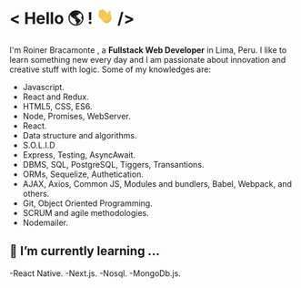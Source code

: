# < Hello 🌎 ! <img src= "/img/wave.gif" width="30px"/> />

I'm Roiner Bracamonte , a **Fullstack Web Developer** in Lima, Peru. I like to learn something new every day and I am passionate about innovation and creative stuff with logic. Some of my knowledges are:

- Javascript.
- React and Redux.
- HTML5, CSS, ES6.
- Node, Promises, WebServer.
- React.
- Data structure and algorithms.
- S.O.L.I.D
- Express, Testing, AsyncAwait.
- DBMS, SQL, PostgreSQL, Tiggers, Transantions.
- ORMs, Sequelize, Authetication.
- AJAX, Axios, Common JS, Modules and bundlers, Babel, Webpack, and others.
- Git, Object Oriented Programming.
- SCRUM and agile methodologies.
- Nodemailer.

## 🌱 I’m currently learning ...

-React Native.
-Next.js.
-Nosql.
-MongoDb.js.

<!--
**Roystreet/roystreet** is a ✨ _special_ ✨ repository because its `README.md` (this file) appears on your GitHub profile.

Here are some ideas to get you started:

- 🔭 I’m currently working on ...
- 🌱 I’m currently learning ...
- 👯 I’m looking to collaborate on ...
- 🤔 I’m looking for help with ...
- 💬 Ask me about ...
- 📫 How to reach me: ...
- 😄 Pronouns: ...
- ⚡ Fun fact: ...
-->
